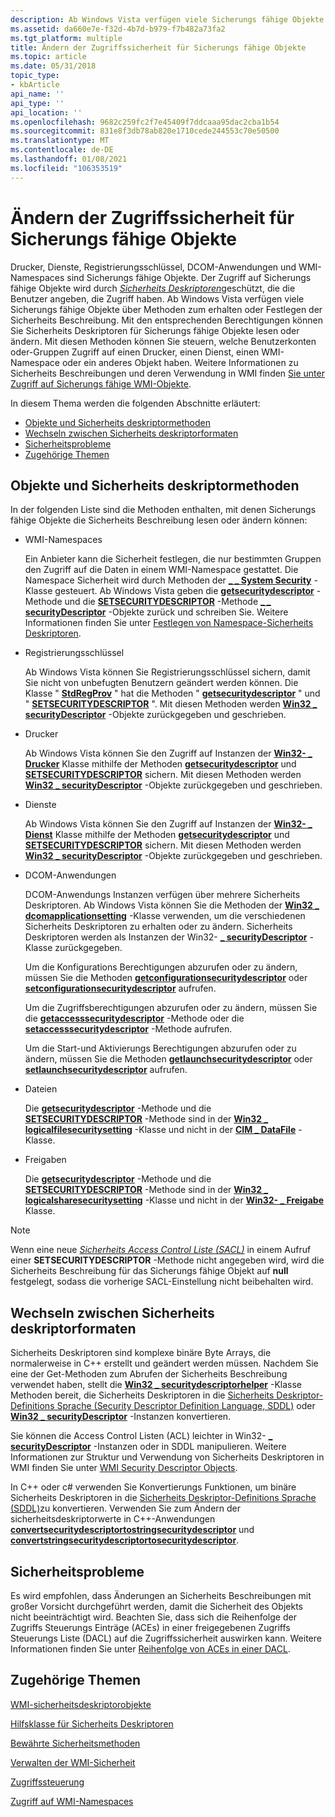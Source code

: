 ```yaml
---
description: Ab Windows Vista verfügen viele Sicherungs fähige Objekte über Methoden zum erhalten oder Festlegen der Sicherheits Beschreibung. Mit den entsprechenden Berechtigungen können Sie Sicherheits Deskriptoren für Sicherungs fähige Objekte lesen oder ändern.
ms.assetid: da660e7e-f32d-4b7d-b979-f7b482a73fa2
ms.tgt_platform: multiple
title: Ändern der Zugriffssicherheit für Sicherungs fähige Objekte
ms.topic: article
ms.date: 05/31/2018
topic_type:
- kbArticle
api_name: ''
api_type: ''
api_location: ''
ms.openlocfilehash: 9682c259fc2f7e45409f7ddcaaa95dac2cba1b54
ms.sourcegitcommit: 831e8f3db78ab820e1710cede244553c70e50500
ms.translationtype: MT
ms.contentlocale: de-DE
ms.lasthandoff: 01/08/2021
ms.locfileid: "106353519"
---
```

# <a name="changing-access-security-on-securable-objects"></a>Ändern der Zugriffssicherheit für Sicherungs fähige Objekte

Drucker, Dienste, Registrierungsschlüssel, DCOM-Anwendungen und WMI-Namespaces sind Sicherungs fähige Objekte. Der Zugriff auf Sicherungs fähige Objekte wird durch [*Sicherheits Deskriptoren*](/windows/desktop/SecGloss/s-gly)geschützt, die die Benutzer angeben, die Zugriff haben. Ab Windows Vista verfügen viele Sicherungs fähige Objekte über Methoden zum erhalten oder Festlegen der Sicherheits Beschreibung. Mit den entsprechenden Berechtigungen können Sie Sicherheits Deskriptoren für Sicherungs fähige Objekte lesen oder ändern. Mit diesen Methoden können Sie steuern, welche Benutzerkonten oder-Gruppen Zugriff auf einen Drucker, einen Dienst, einen WMI-Namespace oder ein anderes Objekt haben. Weitere Informationen zu Sicherheits Beschreibungen und deren Verwendung in WMI finden [Sie unter Zugriff auf Sicherungs fähige WMI-Objekte](access-to-wmi-securable-objects.md).

In diesem Thema werden die folgenden Abschnitte erläutert:

-   [Objekte und Sicherheits deskriptormethoden](#objects-and-security-descriptor-methods)
-   [Wechseln zwischen Sicherheits deskriptorformaten](#converting-between-security-descriptor-formats)
-   [Sicherheitsprobleme](#security-issues)
-   [Zugehörige Themen](#related-topics)

## <a name="objects-and-security-descriptor-methods"></a>Objekte und Sicherheits deskriptormethoden

In der folgenden Liste sind die Methoden enthalten, mit denen Sicherungs fähige Objekte die Sicherheits Beschreibung lesen oder ändern können:

-   WMI-Namespaces

    Ein Anbieter kann die Sicherheit festlegen, die nur bestimmten Gruppen den Zugriff auf die Daten in einem WMI-Namespace gestattet. Die Namespace Sicherheit wird durch Methoden der [**\_ \_ System Security**](--systemsecurity.md) -Klasse gesteuert. Ab Windows Vista geben die [**getsecuritydescriptor**](getsecuritydescriptor-method-in-class---systemsecurity-.md) -Methode und die [**SETSECURITYDESCRIPTOR**](setsecuritydescriptor-method-in-class---systemsecurity.md) -Methode [**\_ \_ securityDescriptor**](--securitydescriptor.md) -Objekte zurück und schreiben Sie. Weitere Informationen finden Sie unter [Festlegen von Namespace-Sicherheits Deskriptoren](setting-namespace-security-descriptors.md).

-   Registrierungsschlüssel

    Ab Windows Vista können Sie Registrierungsschlüssel sichern, damit Sie nicht von unbefugten Benutzern geändert werden können. Die Klasse " [**StdRegProv**](/previous-versions/windows/desktop/regprov/stdregprov) " hat die Methoden " [**getsecuritydescriptor**](/previous-versions/windows/desktop/regprov/getsecuritydescriptor-method-in-class-stdregprov) " und " [**SETSECURITYDESCRIPTOR**](/previous-versions/windows/desktop/regprov/setsecuritydescriptor-method-in-class-stdregprov) ". Mit diesen Methoden werden [**Win32 \_ securityDescriptor**](/previous-versions/windows/desktop/secrcw32prov/win32-securitydescriptor) -Objekte zurückgegeben und geschrieben.

-   Drucker

    Ab Windows Vista können Sie den Zugriff auf Instanzen der [**Win32- \_ Drucker**](/windows/desktop/CIMWin32Prov/win32-printer) Klasse mithilfe der Methoden [**getsecuritydescriptor**](/windows/desktop/CIMWin32Prov/getsecuritydescriptor-method-in-class-win32-printer) und [**SETSECURITYDESCRIPTOR**](/windows/desktop/CIMWin32Prov/setsecuritydescriptor-method-in-class-win32-printer) sichern. Mit diesen Methoden werden [**Win32 \_ securityDescriptor**](/previous-versions/windows/desktop/secrcw32prov/win32-securitydescriptor) -Objekte zurückgegeben und geschrieben.

-   Dienste

    Ab Windows Vista können Sie den Zugriff auf Instanzen der [**Win32- \_ Dienst**](/windows/desktop/CIMWin32Prov/win32-service) Klasse mithilfe der Methoden [**getsecuritydescriptor**](/windows/desktop/CIMWin32Prov/getsecuritydescriptor-method-in-class-win32-service) und [**SETSECURITYDESCRIPTOR**](/windows/desktop/CIMWin32Prov/setsecuritydescriptor-method-in-class-win32-service) sichern. Mit diesen Methoden werden [**Win32 \_ securityDescriptor**](/previous-versions/windows/desktop/secrcw32prov/win32-securitydescriptor) -Objekte zurückgegeben und geschrieben.

-   DCOM-Anwendungen

    DCOM-Anwendungs Instanzen verfügen über mehrere Sicherheits Deskriptoren. Ab Windows Vista können Sie die Methoden der [**Win32 \_ dcomapplicationsetting**](/windows/desktop/CIMWin32Prov/win32-dcomapplicationsetting) -Klasse verwenden, um die verschiedenen Sicherheits Deskriptoren zu erhalten oder zu ändern. Sicherheits Deskriptoren werden als Instanzen der Win32- [**\_ securityDescriptor**](/previous-versions/windows/desktop/secrcw32prov/win32-securitydescriptor) -Klasse zurückgegeben.

    Um die Konfigurations Berechtigungen abzurufen oder zu ändern, müssen Sie die Methoden [**getconfigurationsecuritydescriptor**](/windows/desktop/CIMWin32Prov/getconfigurationsecuritydescriptor-method-in-class-win32-dcomapplicationsetting) oder [**setconfigurationsecuritydescriptor**](/windows/desktop/CIMWin32Prov/setconfigurationsecuritydescriptor-method-in-class-win32-dcomapplicationsetting) aufrufen.

    Um die Zugriffsberechtigungen abzurufen oder zu ändern, müssen Sie die [**getaccesssecuritydescriptor**](/windows/desktop/CIMWin32Prov/getaccesssecuritydescriptor-method-in-class-win32-dcomapplicationsetting) -Methode oder die [**setaccesssecuritydescriptor**](/windows/desktop/CIMWin32Prov/setaccesssecuritydescriptor-method-in-class-win32-dcomapplicationsetting) -Methode aufrufen.

    Um die Start-und Aktivierungs Berechtigungen abzurufen oder zu ändern, müssen Sie die Methoden [**getlaunchsecuritydescriptor**](/windows/desktop/CIMWin32Prov/getlaunchsecuritydescriptor-in-class-win32-dcomapplicationsetting) oder [**setlaunchsecuritydescriptor**](/windows/desktop/CIMWin32Prov/setlaunchsecuritydescriptor-method-in-class-win32-dcomapplicationsetting) aufrufen.

-   Dateien

    Die [**getsecuritydescriptor**](/previous-versions/windows/desktop/secrcw32prov/getsecuritydescriptor-method-in-class-win32-logicalfilesecuritysetting) -Methode und die [**SETSECURITYDESCRIPTOR**](/previous-versions/windows/desktop/secrcw32prov/setsecuritydescriptor-method-in-class-win32-logicalfilesecuritysetting) -Methode sind in der [**Win32 \_ logicalfilesecuritysetting**](/previous-versions/windows/desktop/secrcw32prov/win32-logicalfilesecuritysetting) -Klasse und nicht in der [**CIM \_ DataFile**](/windows/desktop/CIMWin32Prov/cim-datafile) -Klasse.

-   Freigaben

    Die [**getsecuritydescriptor**](/previous-versions/windows/desktop/secrcw32prov/getsecuritydescriptor-method-in-class-win32-logicalsharesecuritysetting) -Methode und die [**SETSECURITYDESCRIPTOR**](/previous-versions/windows/desktop/secrcw32prov/setsecuritydescriptor-method-in-class-win32-logicalsharesecuritysetting) -Methode sind in der [**Win32 \_ logicalsharesecuritysetting**](/previous-versions/windows/desktop/secrcw32prov/win32-logicalsharesecuritysetting) -Klasse und nicht in der [**Win32- \_ Freigabe**](/windows/desktop/CIMWin32Prov/win32-share) Klasse.

> [!Note]  
> Wenn eine neue [*Sicherheits Access Control Liste (SACL)*](/windows/desktop/SecGloss/s-gly) in einem Aufruf einer **SETSECURITYDESCRIPTOR** -Methode nicht angegeben wird, wird die Sicherheits Beschreibung für das Sicherungs fähige Objekt auf **null** festgelegt, sodass die vorherige SACL-Einstellung nicht beibehalten wird.

 

## <a name="converting-between-security-descriptor-formats"></a>Wechseln zwischen Sicherheits deskriptorformaten

Sicherheits Deskriptoren sind komplexe binäre Byte Arrays, die normalerweise in C++ erstellt und geändert werden müssen. Nachdem Sie eine der Get-Methoden zum Abrufen der Sicherheits Beschreibung verwendet haben, stellt die [**Win32 \_ securitydescriptorhelper**](/previous-versions/windows/desktop/secrcw32prov/win32-securitydescriptorhelper) -Klasse Methoden bereit, die Sicherheits Deskriptoren in die [Sicherheits Deskriptor-Definitions Sprache (Security Descriptor Definition Language, SDDL)](/windows/desktop/SecAuthZ/security-descriptor-definition-language) oder [**Win32 \_ securityDescriptor**](/previous-versions/windows/desktop/secrcw32prov/win32-securitydescriptor) -Instanzen konvertieren.

Sie können die Access Control Listen (ACL) leichter in Win32- [**\_ securityDescriptor**](/previous-versions/windows/desktop/secrcw32prov/win32-securitydescriptor) -Instanzen oder in SDDL manipulieren. Weitere Informationen zur Struktur und Verwendung von Sicherheits Deskriptoren in WMI finden Sie unter [WMI Security Descriptor Objects](wmi-security-descriptor-objects.md).

In C++ oder c# verwenden Sie Konvertierungs Funktionen, um binäre Sicherheits Deskriptoren in die [Sicherheits Deskriptor-Definitions Sprache (SDDL)](/windows/desktop/SecAuthZ/security-descriptor-definition-language)zu konvertieren. Verwenden Sie zum Ändern der sicherheitsdeskriptorwerte in C++-Anwendungen [**convertsecuritydescriptortostringsecuritydescriptor**](/windows/desktop/api/sddl/nf-sddl-convertsecuritydescriptortostringsecuritydescriptora) und [**convertstringsecuritydescriptortosecuritydescriptor**](/windows/desktop/api/sddl/nf-sddl-convertstringsecuritydescriptortosecuritydescriptora).

## <a name="security-issues"></a>Sicherheitsprobleme

Es wird empfohlen, dass Änderungen an Sicherheits Beschreibungen mit großer Vorsicht durchgeführt werden, damit die Sicherheit des Objekts nicht beeinträchtigt wird. Beachten Sie, dass sich die Reihenfolge der Zugriffs Steuerungs Einträge (ACEs) in einer freigegebenen Zugriffs Steuerungs Liste (DACL) auf die Zugriffssicherheit auswirken kann. Weitere Informationen finden Sie unter [Reihenfolge von ACEs in einer DACL](/windows/desktop/SecAuthZ/order-of-aces-in-a-dacl).

## <a name="related-topics"></a>Zugehörige Themen

<dl> <dt>

[WMI-sicherheitsdeskriptorobjekte](wmi-security-descriptor-objects.md)
</dt> <dt>

[Hilfsklasse für Sicherheits Deskriptoren](/previous-versions/windows/desktop/secrcw32prov/win32-securitydescriptorhelper)
</dt> <dt>

[Bewährte Sicherheitsmethoden](/windows/desktop/SecBP/best-practices-for-the-security-apis)
</dt> <dt>

[Verwalten der WMI-Sicherheit](maintaining-wmi-security.md)
</dt> <dt>

[Zugriffssteuerung](/windows/desktop/SecAuthZ/access-control)
</dt> <dt>

[Zugriff auf WMI-Namespaces](access-to-wmi-namespaces.md)
</dt> </dl>

 

 
